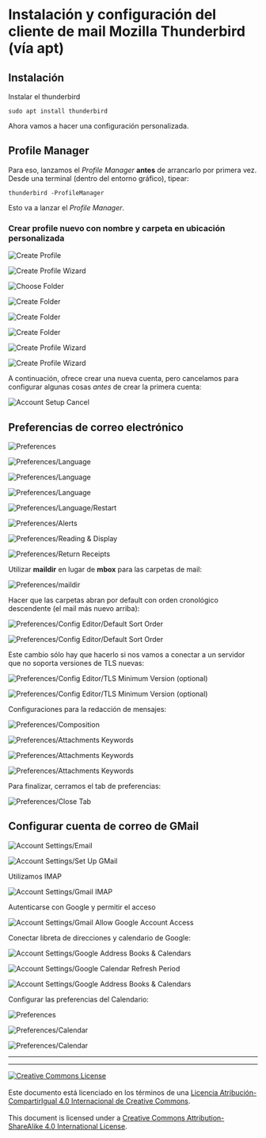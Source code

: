 # Instalación y configuración del cliente de mail Mozilla Thunderbird (vía apt)

## Instalación

Instalar el thunderbird
```
sudo apt install thunderbird
```
Ahora vamos a hacer una configuración personalizada.

## Profile Manager

Para eso, lanzamos el _Profile Manager_ **antes** de arrancarlo por primera vez.
Desde una terminal (dentro del entorno gráfico), tipear:
```
thunderbird -ProfileManager
```
Esto va a lanzar el _Profile Manager_.

### Crear profile nuevo con nombre y carpeta en ubicación personalizada

![Create Profile](img/thunderbird-01-create_profile.png)

![Create Profile Wizard](img/thunderbird-02-create_profile.png)

![Choose Folder](img/thunderbird-03-profile_choose_folder.png)

![Create Folder](img/thunderbird-04-profile_create_folder.png)

![Create Folder](img/thunderbird-05-profile_create_folder.png)

![Create Folder](img/thunderbird-06-profile_create_folder.png)

![Create Profile Wizard](img/thunderbird-07-create_profile.png)

![Create Profile Wizard](img/thunderbird-07-create_profile_b-start.png)

A continuación, ofrece crear una nueva cuenta, pero cancelamos para configurar
algunas cosas _antes_ de crear la primera cuenta:

![Account Setup Cancel](img/thunderbird-08-account_setup_cancel.png)

## Preferencias de correo electrónico

![Preferences](img/thunderbird-09-preferences.png)

![Preferences/Language](img/thunderbird-10-preferences_language.png)

![Preferences/Language](img/thunderbird-11-preferences_language.png)

![Preferences/Language](img/thunderbird-12-preferences_language.png)

![Preferences/Language/Restart](img/thunderbird-13-preferences_language-restart.png)

![Preferences/Alerts](img/thunderbird-14-preferences_alerts.png)

![Preferences/Reading & Display](img/thunderbird-15-preferences_reading.png)

![Preferences/Return Receipts](img/thunderbird-16-preferences_return_receipts.png)

Utilizar **maildir** en lugar de **mbox** para las carpetas de mail:

![Preferences/maildir](img/thunderbird-17-preferences_maildir.png)

Hacer que las carpetas abran por default con orden cronológico descendente (el
mail más nuevo arriba):

![Preferences/Config Editor/Default Sort Order](img/thunderbird-18-preferences_confedit_default_sort.png)

![Preferences/Config Editor/Default Sort Order](img/thunderbird-19-preferences_confedit_default_sort.png)

Este cambio sólo hay que hacerlo si nos vamos a conectar a un servidor que no
soporta versiones de TLS nuevas:

![Preferences/Config Editor/TLS Minimum Version (optional)](img/thunderbird-20-preferences_confedit_tls_version.png)

![Preferences/Config Editor/TLS Minimum Version (optional)](img/thunderbird-21-preferences_confedit_tls_version.png)

Configuraciones para la redacción de mensajes:

![Preferences/Composition](img/thunderbird-22-preferences_composition.png)

![Preferences/Attachments Keywords](img/thunderbird-23-preferences_attach_keywords.png)

![Preferences/Attachments Keywords](img/thunderbird-24-preferences_attach_keywords.png)

![Preferences/Attachments Keywords](img/thunderbird-25-preferences_attach_keywords.png)

Para finalizar, cerramos el tab de preferencias:

![Preferences/Close Tab](img/thunderbird-26-preferences_close.png)

## Configurar cuenta de correo de GMail

![Account Settings/Email](img/thunderbird-27-accountsettings_email.png)

![Account Settings/Set Up GMail](img/thunderbird-28-accountsettings_gmail.png)

Utilizamos IMAP

![Account Settings/Gmail IMAP](img/thunderbird-29-accountsettings_gmail_imap.png)

Autenticarse con Google y permitir el acceso

![Account Settings/Gmail Allow Google Account Access](img/thunderbird-30-accountsettings_gmail_allow.png)

Conectar libreta de direcciones y calendario de Google:

![Account Settings/Google Address Books & Calendars](img/thunderbird-31-accountsettings_gmail_addressbook_calendar.png)

![Account Settings/Google Calendar Refresh Period](img/thunderbird-32-accountsettings_gmail_calendar_refresh.png)

![Account Settings/Google Address Books & Calendars](img/thunderbird-33-accountsettings_gmail_addressbook_calendar.png)

Configurar las preferencias del Calendario:

![Preferences](img/thunderbird-09-preferences.png)

![Preferences/Calendar](img/thunderbird-34-preferences_calendar.png)

![Preferences/Calendar](img/thunderbird-35-preferences_calendar.png)


___
<!-- LICENSE -->
___
<a rel="licencia" href="http://creativecommons.org/licenses/by-sa/4.0/deed.es">
<img alt="Creative Commons License" style="border-width:0"
src="https://i.creativecommons.org/l/by-sa/4.0/88x31.png" /></a>
<br /><br />
Este documento está licenciado en los términos de una <a rel="licencia"
href="http://creativecommons.org/licenses/by-sa/4.0/deed.es">
Licencia Atribución-CompartirIgual 4.0 Internacional de Creative Commons</a>.
<br /><br />
This document is licensed under a <a rel="license" 
href="http://creativecommons.org/licenses/by-sa/4.0/deed.en">
Creative Commons Attribution-ShareAlike 4.0 International License</a>.
<!-- END --> 
